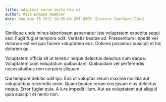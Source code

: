 ```yaml
---
title: adipisci rerum iusto hic et
author: Miss Edmund Keebler
date: Mon Nov 15 2021 18:05:04 GMT-0500 (Eastern Standard Time)
---
```

Similique unde minus laboriosam aspernatur iste voluptatem expedita sequi sed. Fugit fugiat tempora odit. Veritatis beatae ad. Praesentium impedit vel dolorum est vel quo facere voluptatem eos. Dolores possimus suscipit et hic dolorem qui.

 Voluptatem officia sit ut tenetur neque delectus delectus cum eaque. Voluptatem cum voluptatum quibusdam. Quibusdam vel perferendis necessitatibus rem corporis aliquam.

 Qui tempore debitis odit qui. Eos ut voluptas rerum maxime mollitia aut voluptatibus reiciendis enim. Quam beatae rerum eos ipsum eius delectus neque. Error fugiat quia. A iure impedit illum. Aut ea voluptatem aut aliquid quia suscipit et nemo non.